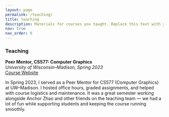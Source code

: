 ```yaml
---
layout: page
permalink: /teaching/
title: teaching
description: Materials for courses you taught. Replace this text with your description.
nav: true
nav_order: 6
---
```


### Teaching

**Peer Mentor, CS577: Computer Graphics**  
*University of Wisconsin–Madison, Spring 2023*  
[Course Website](https://pages.graphics.cs.wisc.edu/559-sp23/staff/)

In Spring 2023, I served as a Peer Mentor for CS577 (Computer Graphics) at UW–Madison. I hosted office hours, graded assignments, and helped with course logistics and maintenance. It was a great semester working alongside Anchor Zhao and other friends on the teaching team — we had a lot of fun while supporting students and keeping the course running smoothly.

